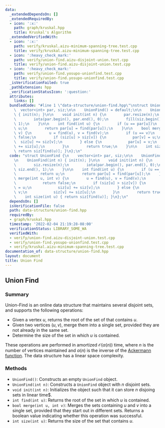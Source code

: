 ```yaml
---
data:
  _extendedDependsOn: []
  _extendedRequiredBy:
  - icon: ':x:'
    path: graph/kruskal.hpp
    title: Kruskal's Algorithm
  _extendedVerifiedWith:
  - icon: ':x:'
    path: verify/kruskal.aizu-minimum-spanning-tree.test.cpp
    title: verify/kruskal.aizu-minimum-spanning-tree.test.cpp
  - icon: ':heavy_check_mark:'
    path: verify/union-find.aizu-disjoint-union.test.cpp
    title: verify/union-find.aizu-disjoint-union.test.cpp
  - icon: ':heavy_check_mark:'
    path: verify/union-find.yosupo-unionfind.test.cpp
    title: verify/union-find.yosupo-unionfind.test.cpp
  _isVerificationFailed: true
  _pathExtension: hpp
  _verificationStatusIcon: ':question:'
  attributes:
    links: []
  bundledCode: "#line 1 \"data-structure/union-find.hpp\"\nstruct UnionFind {\n  \
    \  vector<int> par, siz;\n\n    UnionFind() = default;\n\n    UnionFind(int n)\
    \ { init(n); }\n\n    void init(int n) {\n        par.resize(n);\n        siz.resize(n);\n\
    \        iota(par.begin(), par.end(), 0);\n        fill(siz.begin(), siz.end(),\
    \ 1);\n    }\n\n    int find(int u) {\n        if (u == par[u])\n            return\
    \ u;\n        return par[u] = find(par[u]);\n    }\n\n    bool merge(int u, int\
    \ v) {\n        u = find(u), v = find(v);\n        if (u == v)\n            return\
    \ false;\n        if (siz[u] > siz[v]) {\n            par[v] = u;\n          \
    \  siz[u] += siz[v];\n        } else {\n            par[u] = v;\n            siz[v]\
    \ += siz[u];\n        }\n        return true;\n    }\n\n    int size(int u) {\
    \ return siz[find(u)]; }\n};\n"
  code: "struct UnionFind {\n    vector<int> par, siz;\n\n    UnionFind() = default;\n\
    \n    UnionFind(int n) { init(n); }\n\n    void init(int n) {\n        par.resize(n);\n\
    \        siz.resize(n);\n        iota(par.begin(), par.end(), 0);\n        fill(siz.begin(),\
    \ siz.end(), 1);\n    }\n\n    int find(int u) {\n        if (u == par[u])\n \
    \           return u;\n        return par[u] = find(par[u]);\n    }\n\n    bool\
    \ merge(int u, int v) {\n        u = find(u), v = find(v);\n        if (u == v)\n\
    \            return false;\n        if (siz[u] > siz[v]) {\n            par[v]\
    \ = u;\n            siz[u] += siz[v];\n        } else {\n            par[u] =\
    \ v;\n            siz[v] += siz[u];\n        }\n        return true;\n    }\n\n\
    \    int size(int u) { return siz[find(u)]; }\n};\n"
  dependsOn: []
  isVerificationFile: false
  path: data-structure/union-find.hpp
  requiredBy:
  - graph/kruskal.hpp
  timestamp: '2022-02-04 21:19:28-08:00'
  verificationStatus: LIBRARY_SOME_WA
  verifiedWith:
  - verify/union-find.aizu-disjoint-union.test.cpp
  - verify/union-find.yosupo-unionfind.test.cpp
  - verify/kruskal.aizu-minimum-spanning-tree.test.cpp
documentation_of: data-structure/union-find.hpp
layout: document
title: Union Find
---
```


## Union Find

### Summary
Union-Find is an online data structure that maintains several disjoint sets, and supports the following operations:
- Given a vertex $u$, returns the root of the set of that contains $u$.
- Given two vertices $(u, v)$, merge them into a single set, provided they are not already in the same set.
- Determine the size of the set in which $u$ is contained. 

These operations are performed in amortized $\mathcal{O}(\alpha(n))$ time, where $n$ is the number of vertices maintained and $\alpha(n)$ is the inverse of the [Ackermann function](https://en.wikipedia.org/wiki/Ackermann_function). The data structure has a linear space complexity.

### Methods
- `UnionFind()`: Constructs an empty `UnionFind` object. 
- `UnionFind(int n)`: Constructs a `UnionFind` object with $n$ disjoint sets.
- `void init(int n)`: Initializes the object such that it can store $n$ disjoing sets in linear time$.  
- `int find(int u)`: Returns the root of the set in which $u$ is contained.
- `bool merge(int u, int v)`: Merges the sets containing $u$ and $v$ into a single set, provided that they start out in different sets. Returns a boolean value indicating whether this operation was successful.
- `int size(int u)`: Returns the size of the set that contains $u$.
